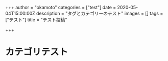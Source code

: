 +++
author = "okamoto"
categories = ["test"]
date = 2020-05-04T15:00:00Z
description = "タグとカテゴリーのテスト"
images = []
tags = ["テスト"]
title = "テスト投稿"

+++
# カテゴリテスト